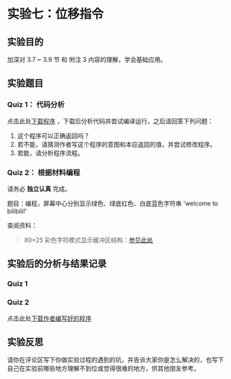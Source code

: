 # 实验七：位移指令

## 实验目的

加深对 3.7 ~ 3.9 节 和 附注 3 内容的理解，学会基础应用。

## 实验题目

### Quiz 1： 代码分析

点击此处[下载程序](../assets/code/exp7-01.asm) ，下载后分析代码并尝试编译运行，之后请回答下列问题：

1. 这个程序可以正确返回吗？
2. 若不能，请猜测作者写这个程序的意图和本应返回的值，并尝试修改程序。
3. 若能，请分析程序流程。

### Quiz 2： 根据材料编程

请务必 **独立认真** 完成。

题目：编程，屏幕中心分别显示绿色、绿底红色、白底蓝色字符串 'welcome to bilibili!'

查阅资料：

> 80×25 彩色字符模式显示缓冲区结构：[参见此处](./exp7-02ref.md)

## 实验后的分析与结果记录

### Quiz 1



### Quiz 2

点击此处[下载作者编写好的程序](../assets/code/exp7-02f.asm) 

## 实验反思

请你在评论区写下你做实验过程的遇到的坑，并告诉大家你是怎么解决的，也写下自己在实验前哪些地方理解不到位或觉得很难的地方，供其他朋友参考。
